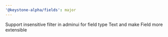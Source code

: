 ```yaml
---
'@keystone-alpha/fields': major
---
```


Support insensitive filter in adminui for field type Text and make Field more extensible
